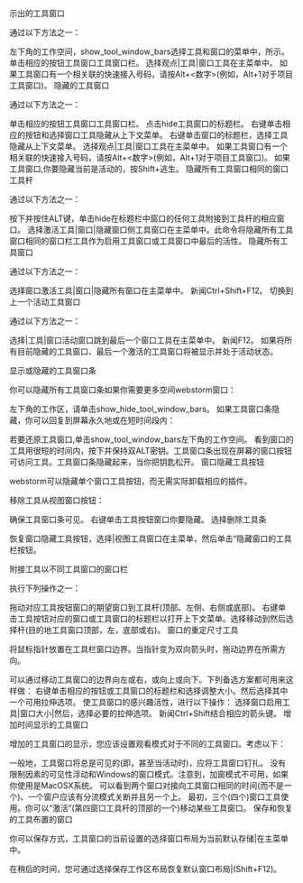 示出的工具窗口

通过以下方法之一：

左下角的工作空间，show_tool_window_bars选择工具和窗口的菜单中，所示。
单击相应的按钮工具窗口工具窗口栏。
选择观点|工具|窗口工具<Windows>在主菜单中。
如果工具窗口有一个相关联的快速接入号码，请按Alt+<数字>(例如，Alt+1对于项目工具窗口)。
隐藏的工具窗口

通过以下方法之一：

单击相应的按钮工具窗口工具窗口栏。
点击hide工具窗口的标题栏。
右键单击相应的按钮和选择窗口工具隐藏从上下文菜单。
右键单击窗口的标题栏，选择工具隐藏从上下文菜单。
选择观点|工具|窗口工具<Windows>在主菜单中。
如果工具窗口有一个相关联的快速接入号码，请按Alt+<数字>(例如，Alt+1对于项目工具窗口)。
如果工具窗口,你要隐藏当前是活动的，按Shift+逃生。
隐藏所有工具窗口相同的窗口工具杆

通过以下方法之一：

按下并按住ALT键，单击hide在标题栏中窗口的任何工具附接到工具杆的相应窗口。
选择激活工具|窗口|隐藏窗口侧工具窗口在主菜单中。此命令将隐藏所有工具窗口相同的窗口栏工具作为启用工具窗口或工具窗口中最后的活性。
隐藏所有工具窗口

通过以下方法之一：

选择窗口激活工具|窗口|隐藏所有窗口在主菜单中。
新闻Ctrl+Shift+F12。
切换到上一个活动工具窗口

通过以下方法之一：

选择|工具|窗口活动窗口跳到最后一个窗口工具在主菜单中。
新闻F12。
如果将所有目前隐藏的工具窗口、最后一个激活的工具窗口将被显示并处于活动状态。

显示或隐藏的工具窗口条

你可以隐藏所有工具窗口条如果你需要更多空间webstorm窗口：

左下角的工作区，请单击show_hide_tool_window_bars。
如果工具窗口条隐藏，你可以回复到屏幕永久地或在短时间段内：

若要还原工具窗口,单击show_tool_window_bars左下角的工作空间。
看到窗口的工具用很短的时间内，按下并保持双ALT密钥。工具窗口条出现在屏幕的窗口按钮可访问工具。工具窗口条隐藏起来，当你把钥匙松开。
窗口隐藏工具按钮

webstorm可以隐藏单个窗口工具按钮，而无需实际卸载相应的插件。

移除工具从视图窗口按钮：

确保工具窗口条可见。
右键单击工具按钮窗口你要隐藏。
选择删除工具条

恢复窗口隐藏工具按钮，选择|视图工具窗口在主菜单，然后单击“隐藏窗口的工具栏按钮。

附接工具以不同工具窗口的窗口栏

执行下列操作之一：

拖动对应工具按钮窗口的期望窗口到工具杆(顶部、左侧、右侧或底部)。
右键单击工具按钮对应的窗口或工具窗口的标题栏以打开上下文菜单。选择移动到然后选择杆(目的地工具窗口顶部，左，底部或右)。
窗口的重定尺寸工具

将鼠标指针放置在工具栏窗口边界。当指针变为双向箭头时，拖动边界在所需方向。

可以通过移动工具窗口的边界向左或右，或向上或向下。下列备选方案都可用来这样做：
右键单击相应的按钮或工具窗口的标题栏和选择调整大小。然后选择其中一个可用拉伸选项。
使工具窗口的感兴趣活性，进行以下操作：
选择窗口启用工具|窗口大小|然后，选择必要的拉伸选项。
新闻Ctrl+Shift结合相应的箭头键。
增加时间显示的工具窗口

增加的工具窗口的显示，您应该设置观看模式对于不同的工具窗口。考虑以下：

一般地，工具窗口将总是可见的(即，甚至当活动时)，应将工具窗口钉扎。
没有限制因素的可见性浮动和Windows的窗口模式。注意到，加窗模式不可用，如果你使用是MacOSX系统。
可以看到两个窗口对接向工具窗口相同的时间(而不是一个)、一个窗户应该有分流模式关断并且另一个上。
最初，三个(四个)窗口工具使用。你可以“激活”(第四窗口工具杆的顶部的一个)移动某些工具窗口。
保存和恢复的工具布置的窗口

你可以保存方式，工具窗口的当前设置的选择窗口布局为当前默认存储|在主菜单中。

在稍后的时间，您可通过选择保存工作区布局恢复默认窗口布局|(Shift+F12)。